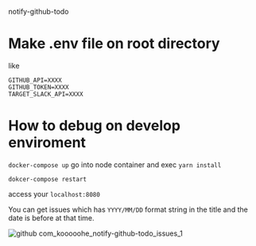 notify-github-todo
# Make .env file on root directory
like
```
GITHUB_API=XXXX
GITHUB_TOKEN=XXXX
TARGET_SLACK_API=XXXX 
```

# How to debug on develop enviroment
`docker-compose up`
go into node container and exec `yarn install`

`dokcer-compose restart`

access your `localhost:8080`

You can get issues which has `YYYY/MM/DD` format string in the title and the date is before at that time.

![github com_kooooohe_notify-github-todo_issues_1](https://user-images.githubusercontent.com/17563192/72725008-382a0f80-3bc8-11ea-843f-6db50619fea2.png)
